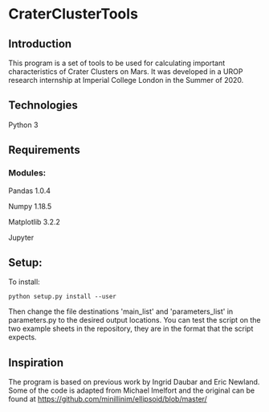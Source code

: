 # CraterClusterTools

## Introduction
This program is a set of tools to be used for calculating important characteristics of Crater Clusters on Mars. It was developed in a UROP research internship at Imperial College London in the Summer of 2020.

## Technologies
Python 3

## Requirements
### Modules:
Pandas 1.0.4

Numpy 1.18.5

Matplotlib 3.2.2

Jupyter

## Setup:
To install:
```
python setup.py install --user
```
Then change the file destinations 'main_list' and 'parameters_list' in parameters.py to the desired output locations.
You can test the script on the two example sheets in the repository, they are in the format that the script expects.

## Inspiration
The program is based on previous work by Ingrid Daubar and Eric Newland.
Some of the code is adapted from Michael Imelfort and the original can be found at https://github.com/minillinim/ellipsoid/blob/master/
